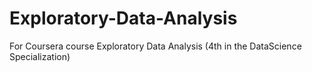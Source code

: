 # Exploratory-Data-Analysis
For Coursera course Exploratory Data Analysis (4th in the DataScience Specialization)
